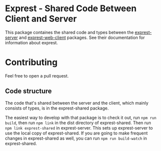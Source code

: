 # Exprest - Shared Code Between Client and Server

This package containes the shared code and types between the
[exprest-server](https://github.com/egokt/exprest-server)
and [exprest-web-client](https://github.com/egokt/exprest-web-client) packages.
See their documentation for information about exprest.

# Contributing

Feel free to open a pull request.

## Code structure

The code that's shared between the server and the client, which mainly consists
of types, is in the exprest-shared package.

The easiest way to develop with that package is to check it out, run
`npm run build`, then run `npm link` in the dist directory of exprest-shared.
Then run `npm link exprest-shared` in exprest-server. This sets up
exprest-server to use the local copy of exprest-shared. If you are going
to make frequent changes in exprest-shared as well, you can run
`npm run build-watch` in exprest-shared.
